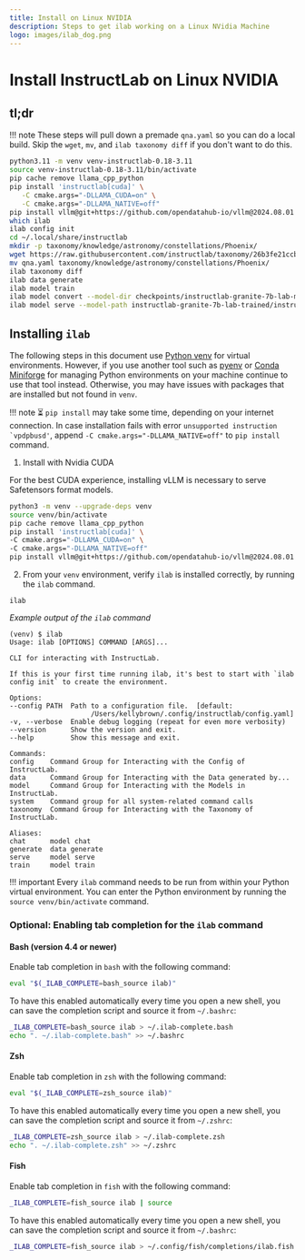 ```yaml
---
title: Install on Linux NVIDIA
description: Steps to get ilab working on a Linux NVidia Machine
logo: images/ilab_dog.png
---
```


# Install InstructLab on Linux NVIDIA

## tl;dr

!!! note
    These steps will pull down a premade `qna.yaml` so you can do a local build. Skip the `wget`, `mv`, and `ilab taxonomy diff` if you don't want to do this.

```bash
python3.11 -m venv venv-instructlab-0.18-3.11
source venv-instructlab-0.18-3.11/bin/activate
pip cache remove llama_cpp_python
pip install 'instructlab[cuda]' \
   -C cmake.args="-DLLAMA_CUDA=on" \
   -C cmake.args="-DLLAMA_NATIVE=off"
pip install vllm@git+https://github.com/opendatahub-io/vllm@2024.08.01
which ilab
ilab config init
cd ~/.local/share/instructlab
mkdir -p taxonomy/knowledge/astronomy/constellations/Phoenix/
wget https://raw.githubusercontent.com/instructlab/taxonomy/26b3fe21ccbb95adc06fe8ce76c7c18559e8dd05/knowledge/science/astronomy/constellations/phoenix/qna.yaml
mv qna.yaml taxonomy/knowledge/astronomy/constellations/Phoenix/
ilab taxonomy diff
ilab data generate
ilab model train
ilab model convert --model-dir checkpoints/instructlab-granite-7b-lab-mlx-q
ilab model serve --model-path instructlab-granite-7b-lab-trained/instructlab-granite-7b-lab-Q4_K_M.gguf
```

## Installing `ilab`

The following steps in this document use [Python venv](https://docs.python.org/3/library/venv.html) for virtual environments. However, if you use another tool such as [pyenv](https://github.com/pyenv/pyenv) or [Conda Miniforge](https://github.com/conda-forge/miniforge) for managing Python environments on your machine continue to use that tool instead. Otherwise, you may have issues with packages that are installed but not found in `venv`.


!!! note
    ⏳ `pip install` may take some time, depending on your internet connection. In case installation fails with error ``unsupported instruction `vpdpbusd'``, append `-C cmake.args="-DLLAMA_NATIVE=off"` to `pip install` command.

1) Install with Nvidia CUDA

For the best CUDA experience, installing vLLM is necessary to serve Safetensors format models.

```bash
python3 -m venv --upgrade-deps venv
source venv/bin/activate
pip cache remove llama_cpp_python
pip install 'instructlab[cuda]' \
-C cmake.args="-DLLAMA_CUDA=on" \
-C cmake.args="-DLLAMA_NATIVE=off"
pip install vllm@git+https://github.com/opendatahub-io/vllm@2024.08.01
```

2) From your `venv` environment, verify `ilab` is installed correctly, by running the `ilab` command.

```shell
ilab
```

*Example output of the `ilab` command*

```shell
(venv) $ ilab
Usage: ilab [OPTIONS] COMMAND [ARGS]...

CLI for interacting with InstructLab.

If this is your first time running ilab, it's best to start with `ilab
config init` to create the environment.

Options:
--config PATH  Path to a configuration file.  [default:
                    /Users/kellybrown/.config/instructlab/config.yaml]
-v, --verbose  Enable debug logging (repeat for even more verbosity)
--version      Show the version and exit.
--help         Show this message and exit.

Commands:
config    Command Group for Interacting with the Config of InstructLab.
data      Command Group for Interacting with the Data generated by...
model     Command Group for Interacting with the Models in InstructLab.
system    Command group for all system-related command calls
taxonomy  Command Group for Interacting with the Taxonomy of InstructLab.

Aliases:
chat      model chat
generate  data generate
serve     model serve
train     model train
```

!!! important
    Every `ilab` command needs to be run from within your Python virtual environment. You can enter the Python environment by running the `source venv/bin/activate` command.

### Optional: Enabling tab completion for the `ilab` command

#### Bash (version 4.4 or newer)

Enable tab completion in `bash` with the following command:

```sh
eval "$(_ILAB_COMPLETE=bash_source ilab)"
```

To have this enabled automatically every time you open a new shell,
you can save the completion script and source it from `~/.bashrc`:

```sh
_ILAB_COMPLETE=bash_source ilab > ~/.ilab-complete.bash
echo ". ~/.ilab-complete.bash" >> ~/.bashrc
```

#### Zsh

Enable tab completion in `zsh` with the following command:

```sh
eval "$(_ILAB_COMPLETE=zsh_source ilab)"
```

To have this enabled automatically every time you open a new shell,
you can save the completion script and source it from `~/.zshrc`:

```sh
_ILAB_COMPLETE=zsh_source ilab > ~/.ilab-complete.zsh
echo ". ~/.ilab-complete.zsh" >> ~/.zshrc
```

#### Fish

Enable tab completion in `fish` with the following command:

```sh
_ILAB_COMPLETE=fish_source ilab | source
```

To have this enabled automatically every time you open a new shell,
you can save the completion script and source it from `~/.bashrc`:

```sh
_ILAB_COMPLETE=fish_source ilab > ~/.config/fish/completions/ilab.fish
```